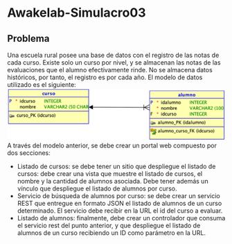 # Awakelab-Simulacro03
## Problema
Una escuela rural posee una base de datos con el registro de las notas de cada curso. Existe solo
un curso por nivel, y se almacenan las notas de las evaluaciones que el alumno efectivamente
rinde. No se almacena datos históricos, por tanto, el registro es por cada año.
El modelo de datos utilizado es el siguiente:
![img del modelo](https://github.com/toballatorre/Awakelab-Simulacro03/blob/master/src/main/webapp/resources/img/model.jpg)
A través del modelo anterior, se debe crear un portal web compuesto por dos secciones:
- Listado de cursos: se debe tener un sitio que despliegue el listado de cursos: debe crear
una vista que muestre el listado de cursos, el nombre y la cantidad de alumnos asociada.
Debe tener además un vínculo que despliegue el listado de alumnos por curso.
- Servicio de búsqueda de alumnos por curso: se debe crear un servicio REST que entregue
en formato JSON el listado de alumnos de un curso determinado. El servicio debe recibir
en la URL el id del curso a evaluar.
- Listado de alumnos: finalmente, debe crear un controlador que consuma el servicio rest
del punto anterior, y que despliegue el listado de alumnos de un curso recibiendo un ID
como parámetro en la URL.
